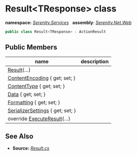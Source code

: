 # Result&lt;TResponse&gt; class
**namespace:** *[Serenity.Services](../README.md#serenity.services-namespace)*   **assembly**: *[Serenity.Net.Web](../README.md)*

```csharp
public class Result<TResponse> : ActionResult
```

## Public Members

| name | description |
| --- | --- |
| [Result](Result-1/Result.md)(…) |  |
| [ContentEncoding](Result-1/ContentEncoding.md) { get; set; } |  |
| [ContentType](Result-1/ContentType.md) { get; set; } |  |
| [Data](Result-1/Data.md) { get; set; } |  |
| [Formatting](Result-1/Formatting.md) { get; set; } |  |
| [SerializerSettings](Result-1/SerializerSettings.md) { get; set; } |  |
| override [ExecuteResult](Result-1/ExecuteResult.md)(…) |  |

## See Also

* **Source:** *[Result.cs](https://github.com/serenity-is/Serenity/blob/master/src/Serenity.Net.Web/Mvc/Result.cs)*